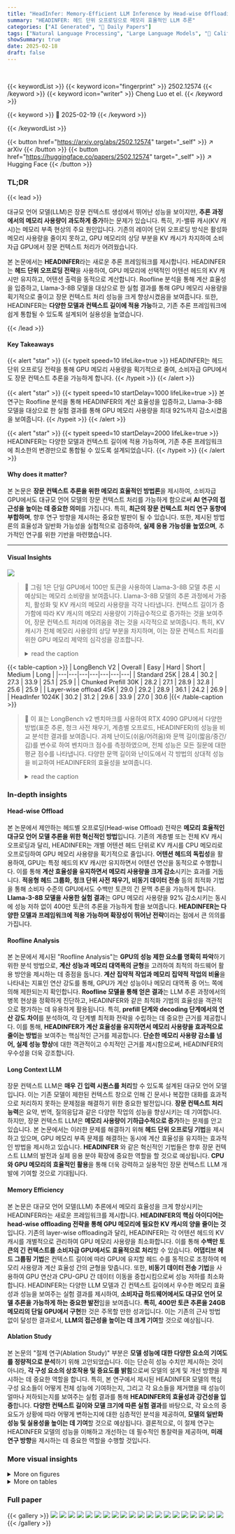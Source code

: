 ```yaml
---
title: "HeadInfer: Memory-Efficient LLM Inference by Head-wise Offloading"
summary: "HEADINFER: 헤드 단위 오프로딩으로 메모리 효율적인 LLM 추론"
categories: ["AI Generated", "🤗 Daily Papers"]
tags: ["Natural Language Processing", "Large Language Models", "🏢 California Institute of Technology",]
showSummary: true
date: 2025-02-18
draft: false
---
```


<br>

{{< keywordList >}}
{{< keyword icon="fingerprint" >}} 2502.12574 {{< /keyword >}}
{{< keyword icon="writer" >}} Cheng Luo et el. {{< /keyword >}}
 
{{< keyword >}} 🤗 2025-02-19 {{< /keyword >}}
 
{{< /keywordList >}}

{{< button href="https://arxiv.org/abs/2502.12574" target="_self" >}}
↗ arXiv
{{< /button >}}
{{< button href="https://huggingface.co/papers/2502.12574" target="_self" >}}
↗ Hugging Face
{{< /button >}}




### TL;DR


{{< lead >}}

대규모 언어 모델(LLM)은 장문 컨텍스트 생성에서 뛰어난 성능을 보이지만, **추론 과정에서의 메모리 사용량이 과도하게 증가**하는 문제가 있습니다. 특히, 키-밸류 캐시(KV 캐시)는 메모리 부족 현상의 주요 원인입니다. 기존의 레이어 단위 오프로딩 방식은 활성화 메모리 사용량을 줄이지 못하고, GPU 메모리의 상당 부분을 KV 캐시가 차지하여 소비자급 GPU에서 장문 컨텍스트 처리가 어려웠습니다.



본 논문에서는 **HEADINFER**라는 새로운 추론 프레임워크를 제시합니다. HEADINFER는 **헤드 단위 오프로딩 전략**을 사용하여, GPU 메모리에 선택적인 어텐션 헤드의 KV 캐시만 유지하고, 어텐션 출력을 동적으로 계산합니다. Roofline 분석을 통해 계산 효율성을 입증하고, Llama-3-8B 모델을 대상으로 한 실험 결과를 통해 GPU 메모리 사용량을 획기적으로 줄이고 장문 컨텍스트 처리 성능을 크게 향상시켰음을 보여줍니다. 또한, HEADINFER는 **다양한 모델과 컨텍스트 길이에 적용 가능**하고, 기존 추론 프레임워크에 쉽게 통합될 수 있도록 설계되어 실용성을 높였습니다.

{{< /lead >}}


#### Key Takeaways

{{< alert "star" >}}
{{< typeit speed=10 lifeLike=true >}} HEADINFER는 헤드 단위 오프로딩 전략을 통해 GPU 메모리 사용량을 획기적으로 줄여, 소비자급 GPU에서도 장문 컨텍스트 추론을 가능하게 합니다. {{< /typeit >}}
{{< /alert >}}

{{< alert "star" >}}
{{< typeit speed=10 startDelay=1000 lifeLike=true >}} 본 연구는 Roofline 분석을 통해 HEADINFER의 계산 효율성을 입증하고, Llama-3-8B 모델을 대상으로 한 실험 결과를 통해 GPU 메모리 사용량을 최대 92%까지 감소시켰음을 보여줍니다. {{< /typeit >}}
{{< /alert >}}

{{< alert "star" >}}
{{< typeit speed=10 startDelay=2000 lifeLike=true >}} HEADINFER는 다양한 모델과 컨텍스트 길이에 적용 가능하며, 기존 추론 프레임워크에 최소한의 변경만으로 통합될 수 있도록 설계되었습니다. {{< /typeit >}}
{{< /alert >}}

#### Why does it matter?
본 논문은 **장문 컨텍스트 추론을 위한 메모리 효율적인 방법론**을 제시하여, 소비자급 GPU에서도 대규모 언어 모델의 장문 컨텍스트 처리를 가능하게 함으로써 **AI 연구의 접근성을 높이는 데 중요한 의미**를 가집니다. 특히, **최근의 장문 컨텍스트 처리 연구 동향에 부합하며**, 향후 연구 방향을 제시하는 중요한 발판이 될 수 있습니다. 또한, 제시된 방법론의 효율성과 일반화 가능성을 실험적으로 검증하여, **실제 응용 가능성을 높였으며**, 추가적인 연구를 위한 기반을 마련했습니다.

------
#### Visual Insights



![](https://arxiv.org/html/2502.12574/x1.png)

> 🔼 그림 1은 단일 GPU에서 100만 토큰을 사용하여 Llama-3-8B 모델 추론 시 예상되는 메모리 소비량을 보여줍니다.  Llama-3-8B 모델의 추론 과정에서 가중치, 활성화 및 KV 캐시의 메모리 사용량을 각각 나타냅니다.  컨텍스트 길이가 증가함에 따라 KV 캐시의 메모리 사용량이 기하급수적으로 증가하는 것을 보여주어,  장문 컨텍스트 처리에 어려움을 겪는 것을 시각적으로 보여줍니다.  특히, KV 캐시가 전체 메모리 사용량의 상당 부분을 차지하며, 이는 장문 컨텍스트 처리를 위한 GPU 메모리 제약의 심각성을 강조합니다.
> <details>
> <summary>read the caption</summary>
> Figure 1: Estimated memory consumption of inference a Llama-3-8B model with 1 million token on a single GPU.
> </details>





{{< table-caption >}}
| LongBench V2 | Overall | Easy | Hard | Short | Medium | Long |
|---|---|---|---|---|---|---|
| Standard 25K | 28.4 | 30.2 | 27.3 | 33.9 | 25.1 | 25.9 |
| Chunked Prefill 30K | 28.2 | 27.1 | 28.9 | 32.8 | 25.6 | 25.9 |
| Layer-wise offload 45K | 29.0 | 29.2 | 28.9 | 36.1 | 24.2 | 26.9 |
| HeadInfer 1024K | 30.2 | 31.2 | 29.6 | 33.9 | 27.0 | 30.6 |{{< /table-caption >}}

> 🔼 이 표는 LongBench v2 벤치마크를 사용하여 RTX 4090 GPU에서 다양한 방법(표준 추론, 청크 사전 채우기, 계층별 오프로드, HEADINFER)의 성능을 비교 분석한 결과를 보여줍니다.  과제 난이도(쉬움/어려움)와 문맥 길이(짧음/중간/김)를 변수로 하여 벤치마크 점수를 측정하였으며, 전체 성능은 모든 질문에 대한 평균 점수를 나타냅니다.  다양한 문맥 길이와 난이도에서 각 방법의 상대적 성능을 비교하여 HEADINFER의 효율성을 보여줍니다.
> <details>
> <summary>read the caption</summary>
> Table 1: Performance(benchmark score) of different methods on LongBench v2 on a single RTX-4090 GPU, under different task difficulties (Easy/Hard) and context lengths (Short/Medium/Long). Overall performance is average scores on all questions.
> </details>





### In-depth insights


#### Head-wise Offload
본 논문에서 제안하는 헤드별 오프로딩(Head-wise Offload) 전략은 **메모리 효율적인 대규모 언어 모델 추론을 위한 혁신적인 방법**입니다. 기존의 계층별 또는 전체 KV 캐시 오프로딩과 달리, HEADINFER는 개별 어텐션 헤드 단위로 KV 캐시를 CPU 메모리로 오프로딩하여 GPU 메모리 사용량을 획기적으로 줄입니다. **어텐션 헤드의 독립성**을 활용하여, GPU는 특정 헤드의 KV 캐시만 유지하면서 어텐션 연산을 동적으로 수행합니다. 이를 통해 **계산 효율성을 유지하면서 메모리 사용량을 크게 감소**시키는 효과를 거둡니다.  **적응형 헤드 그룹화, 청크 단위 사전 채우기, 비동기 데이터 전송** 등의 최적화 기법을 통해 소비자 수준의 GPU에서도 수백만 토큰의 긴 문맥 추론을 가능하게 합니다.  **Llama-3-8B 모델을 사용한 실험 결과**는 GPU 메모리 사용량을 92% 감소시키는 동시에 성능 저하 없이 400만 토큰의 추론을 가능하게 함을 보여줍니다.  **HEADINFER는 다양한 모델과 프레임워크에 적용 가능하며 확장성이 뛰어난 전략**이라는 점에서 큰 의의를 가집니다.

#### Roofline Analysis
본 논문에서 제시된 "Roofline Analysis"는 **GPU의 성능 제한 요소를 명확히 파악**하기 위한 분석 방법으로, **계산 성능과 메모리 대역폭의 균형**을 고려하여 최적의 하드웨어 활용 방안을 제시하는 데 중점을 둡니다.  **계산 집약적 작업과 메모리 집약적 작업의 비율**을 나타내는 지표인 연산 강도를 통해, GPU가 계산 성능이나 메모리 대역폭 중 어느 쪽에 의해 제한되는지 확인합니다.  **Roofline 모델을 통해 얻은 결과**는  LLM 추론 과정에서의 병목 현상을 정확하게 진단하고, HEADINFER와 같은 최적화 기법의 효율성을 객관적으로 평가하는 데 유용하게 활용됩니다. 특히, **prefill 단계와 decoding 단계에서의 연산 강도 차이**를 분석하여, 각 단계별 최적화 전략을 수립하는 데 중요한 근거를 제공합니다.  이를 통해, **HEADINFER가 계산 효율성을 유지하면서 메모리 사용량을 효과적으로 줄이는 방법**을 보여주는 핵심적인 근거를 제공합니다.  **단순한 메모리 사용량 감소를 넘어, 실제 성능 향상**에 대한 객관적이고 수치적인 근거를 제시함으로써, HEADINFER의 우수성을 더욱 강조합니다.

#### Long Context LLM
장문 컨텍스트 LLM은 **매우 긴 입력 시퀀스를 처리**할 수 있도록 설계된 대규모 언어 모델입니다. 이는 기존 모델이 제한된 컨텍스트 창으로 인해 긴 문서나 복잡한 대화를 효과적으로 처리하지 못하는 문제점을 해결하기 위한 중요한 발전입니다.  **장문 컨텍스트 처리 능력**은 요약, 번역, 질의응답과 같은 다양한 작업의 성능을 향상시키는 데 기여합니다. 하지만, 장문 컨텍스트 LLM은 **메모리 사용량이 기하급수적으로 증가**하는 문제를 안고 있습니다.  본 논문에서는 이러한 문제를 해결하기 위해 **헤드 단위 오프로딩 기법**을 제시하고 있으며, GPU 메모리 부족 문제를 해결하는 동시에 계산 효율성을 유지하는 효과적인 방법을 제시하고 있습니다.  **HEADINFER** 와 같은 혁신적인 기법들은 향후 장문 컨텍스트 LLM의 발전과 실제 응용 분야 확장에 중요한 역할을 할 것으로 예상됩니다.  **CPU와 GPU 메모리의 효율적인 활용**을 통해 더욱 강력하고 실용적인 장문 컨텍스트 LLM 개발에 기여할 것으로 기대됩니다.

#### Memory Efficiency
본 논문은 대규모 언어 모델(LLM) 추론에서 메모리 효율성을 크게 향상시키는 HEADINFER라는 새로운 프레임워크를 제시합니다. **HEADINFER의 핵심 아이디어는 head-wise offloading 전략을 통해 GPU 메모리에 필요한 KV 캐시의 양을 줄이는 것**입니다.  기존의 layer-wise offloading과 달리, HEADINFER는 각 어텐션 헤드의 KV 캐시를 개별적으로 관리하여 GPU 메모리 사용량을 최소화합니다. 이를 통해 **수백만 토큰의 긴 컨텍스트를 소비자급 GPU에서도 효율적으로 처리**할 수 있습니다.  **어댑티브 헤드 그룹핑 기법**은 컨텍스트 길이에 따라 GPU에 유지할 헤드 수를 동적으로 조정하여 메모리 사용량과 계산 효율성 간의 균형을 맞춥니다. 또한, **비동기 데이터 전송 기법**을 사용하여 GPU 연산과 CPU-GPU 간 데이터 이동을 중첩시킴으로써 성능 저하를 최소화합니다.  HEADINFER는 다양한 LLM 모델과 긴 컨텍스트 길이에서 우수한 메모리 효율성과 성능을 보여주는 실험 결과를 제시하여, **소비자급 하드웨어에서도 대규모 언어 모델 추론을 가능하게 하는 중요한 발전**임을 보여줍니다.  **특히, 400만 토큰 추론을 24GB 메모리의 단일 GPU에서 구현**한 것은 주목할 만한 성과입니다.  이는 기존의 근사 방법 없이 달성한 결과로서, **LLM의 접근성을 높이는 데 크게 기여**할 것으로 예상됩니다.

#### Ablation Study
본 논문의 "절제 연구(Ablation Study)" 부분은 **모델 성능에 대한 다양한 요소의 기여도를 정량적으로 분석**하기 위해 고안되었습니다.  이는 단순히 성능 수치만 제시하는 것이 아니라, **각 구성 요소의 상호작용 및 중요도를 밝힘**으로써 모델의 설계 및 개선 방향을 제시하는 데 중요한 역할을 합니다.  특히, 본 연구에서 제시된 HEADINFER 모델의 핵심 구성 요소들이 어떻게 전체 성능에 기여하는지, 그리고 각 요소들을 제거했을 때 성능이 얼마나 저하되는지를 보여주는 실험 결과를 통해 **HEADINFER의 효율성과 강건성을 입증**합니다.  **다양한 컨텍스트 길이와 모델 크기에 따른 실험 결과**를 바탕으로,  각 요소의 중요도가 상황에 따라 어떻게 변하는지에 대한 심층적인 분석을 제공하여, **모델의 일반화 성능 및 실용성을 높이는 데 기여**할 것으로 예상됩니다.  결론적으로, 이 절제 연구는 HEADINFER 모델의 성능을 이해하고 개선하는 데 필수적인 통찰력을 제공하며,  **미래 연구 방향**을 제시하는 데 중요한 역할을 수행할 것입니다.


### More visual insights

<details>
<summary>More on figures
</summary>


![](https://arxiv.org/html/2502.12574/x2.png)

> 🔼 그림 2는 Transformer 모델 추론 시 Key-Value(KV) 캐시 관리 전략을 보여줍니다. KV 캐시는 계층(Layer)과 헤드(Head) 두 가지 차원으로 구성됩니다.  기존의 계층별 오프로딩(Layer-wise offloading) 방법은 각 계층의 KV 캐시 전체를 GPU 메모리에서 CPU 메모리로 이동시키는 방식입니다. 이때 각 계층은 모든 헤드의 KV 캐시를 사용할 수 있는 할당량을 갖습니다. 반면 HeadInfer는 이보다 더욱 효율적인 메모리 관리를 위해 헤드별 오프로딩(Head-wise offloading) 전략을 사용합니다. HeadInfer는 특정 시점에 GPU 메모리에 단 하나의 헤드 KV 캐시만 저장하고 나머지는 CPU 메모리에 저장하는 방식입니다. 이렇게 하면 필요에 따라 헤드 단위로 동적으로 KV 캐시를 할당하고 관리하여 GPU 메모리 사용량을 최소화할 수 있습니다.
> <details>
> <summary>read the caption</summary>
> Figure 2: Demonstrations of KV cache policies in inference. Full KV cache contains two main dimensions: layer and head. Layer-wise offloads KV cache in the layer’s dimension, with a cache budget of all heads per layer. HeadInfer further reduces GPU memory by adaptively reallocating cache budgets in the head’s dimension, with a cache budget of one head.
> </details>



![](https://arxiv.org/html/2502.12574/x3.png)

> 🔼  그림 3은 다양한 추론 방법들의 세분성(granularity)을 보여줍니다. 각 큐브는 시퀀스(S), 레이어(L), 헤드(H)의 세 가지 차원을 따라 전체 어텐션 프로세스를 나타냅니다. 표준 추론은 모든 것을 GPU에 배치합니다. 청크 사전 채우기(chunked prefill)는 한 번에 모든 토큰의 시퀀스 차원의 일부만 GPU에서 가져옵니다. 레이어별 오프로딩(layer-wise offloading)은 GPU에서 레이어의 하위 집합을 가져오고 나머지는 오프로딩합니다. HeadInfer는 레이어 내에서 선택된 헤드만 유지하는 더욱 세분화된 접근 방식을 제시합니다. 이 그림은 GPU 메모리 제약 조건 하에서 장문 컨텍스트 추론의 효율성을 높이기 위한 다양한 방법의 차이점을 시각적으로 보여줍니다.
> <details>
> <summary>read the caption</summary>
> Figure 3: Granularity of different methods. Each cube represents the entire attention process along three dimensions: Sequence (S), Layers (L), and Heads (H). Standard inference puts everything on the GPU. Chunked-prefill fetches only a part of the sequence dimension of all tokens on the GPU at a time. Layer-wise offloading fetches a subset of layers on the GPU, offloading the rest. HeadInfer introduces an even finer approach that maintains only selected heads within a layer.
> </details>



![](https://arxiv.org/html/2502.12574/x4.png)

> 🔼 그림 4는 HEADINFER의 메모리 관리 전략을 보여주는 스냅샷입니다. 모델의 모든 파라미터는 GPU에 저장되고,  Key-Value 캐시(KV 캐시)는 헤드 단위로 분할되어 GPU와 CPU 간에 핑퐁 메모리를 사용하여 이동합니다.  이는 GPU 메모리의 제한을 극복하고, 장기 컨텍스트 추론을 위한 효율적인 메모리 관리 전략을 보여줍니다.  특히, 특정 헤드의 KV 캐시만 GPU에 유지하고 나머지는 CPU로 이동시켜, GPU 메모리 사용량을 크게 줄입니다. 동시에, 비동기식 데이터 전송을 통해 계산 효율성을 유지합니다.
> <details>
> <summary>read the caption</summary>
> Figure 4: HeadInfer snapshot. All parameters are stored on the GPU. Head-wise partitioned KV cache is moved across GPU and CPU with the ping-pong memory.
> </details>



![](https://arxiv.org/html/2502.12574/x5.png)

> 🔼 그림 5는 RTX 4090 GPU를 사용하여 FlashAttention 커널의 성능을 분석한 Roofline plot입니다. Roofline plot은 GPU의 계산 성능과 메모리 대역폭을 고려하여, 어떤 연산이 계산 제한적인지 또는 메모리 제한적인지를 보여줍니다. 이 그림은 prefill 및 decoding 단계에서 각각의 어떤 동작이 계산 제한적인지 또는 메모리 제한적인지, 그리고 HEADINFER가 메모리 사용량을 줄이면서도 계산 효율을 유지하는지 여부를 보여줍니다.  x축은 연산 강도(FLOP/Byte), y축은 성능(TFLOP/s)을 나타냅니다. 여러 가지 다른 방법(Baseline, Offload, HeadInfer)의 prefill 및 decoding 성능을 비교하여 HEADINFER의 효율성을 보여줍니다.  특히,  HEADINFER는 긴 문맥 길이에서도 계산 효율성을 유지하면서 메모리 사용량을 크게 줄이는 것을 보여줍니다.
> <details>
> <summary>read the caption</summary>
> Figure 5: Flashattention in the roofline plot analysis using the RTX-4090 device setting.
> </details>



![](https://arxiv.org/html/2502.12574/x6.png)

> 🔼 그림 6은 Needle-in-a-Haystack 벤치마크에서 HeadInfer가 표준 추론과 동일한 정확도를 제공함을 보여줍니다. 이 그림은 다양한 문맥 길이와 하드웨어 환경에서 HeadInfer의 성능을 평가한 결과를 보여주는 여러 그래프로 구성될 수 있습니다.  각 그래프는 특정 문맥 길이에 대한 HeadInfer의 정확도를 표준 추론 결과와 비교하여 HeadInfer의 정확성이 문맥 길이에 영향을 받지 않고 표준 추론과 동일함을 시각적으로 보여줍니다.
> <details>
> <summary>read the caption</summary>
> Figure 6: HeadInfer provides equal accuracy as standard inference on the Needle-in-a-Haystack benchmark
> </details>



![](https://arxiv.org/html/2502.12574/x7.png)

> 🔼  그림 7은 주제와 관련이 없는 정보를 질의할 때 토큰 삭제 방법이 작동하지 않는다는 것을 보여줍니다. LongBench(Bai et al., 2023b)의 10K 문서를 사용하고 주제와 관련 없는 문장 하나를 추가했습니다. H2O는 주제와 관련 없는 토큰을 삭제하여 잘못된 결과를 생성합니다. StreamingLLM은 질의에 따라 토큰을 삭제하지만 질문 토큰은 남겨두어 환각 현상을 유발합니다. HeadInfer는 KV 캐시의 75%를 압축하더라도 긴 입력에서 정확한 정보를 성공적으로 출력합니다.
> <details>
> <summary>read the caption</summary>
> Figure 7: Token eviction methods cannot work when querying the less relevant information to the main theme. Here, we use a 10K document from LongBench (Bai et al., 2023b) and add one sentence that is not relevant to the main theme. In this case, H2O discards tokens less relevant to the main theme, leading to error generation. StreamingLLM discards tokens based on the query but remaining question tokens, making it Hallucinations. HeadInfer can successfully output the exact information from the lengthy input, even when we compress 75% of the KV cache
> </details>



![](https://arxiv.org/html/2502.12574/x8.png)

> 🔼 그림 8은 A100 GPU를 사용하여 수행한 roofline 분석 플롯입니다. roofline 분석은 GPU의 성능을 제한하는 요소(메모리 대역폭 또는 계산 성능)를 파악하는 데 사용되는 시각적 도구입니다. 이 플롯은 플래시 어텐션(FlashAttention) 커널의 계산 처리량과 연산 강도를 보여줍니다. 이 분석을 통해  A100 GPU에서 prefill과 decoding 단계의 성능을 제한하는 요인이 무엇인지, 그리고 HEADINFER가 어떻게 이러한 제약을 완화하는지 이해할 수 있습니다.  x축은 연산 강도(FLOP/바이트)이고 y축은 성능(TFLOP/s)입니다. 각 선은 메모리 대역폭과 계산 성능의 포화 한계를 나타냅니다. 플롯의 데이터 포인트는 prefill과 decoding 각 단계의 플래시 어텐션 커널의 성능을 나타냅니다. HEADINFER를 포함한 여러 가지 방법을 비교하여 GPU 성능 제한 요인과 성능 향상 효과를 분석합니다.
> <details>
> <summary>read the caption</summary>
> Figure 8: Flashattention in the roofline plot analysis using A100 device setting.
> </details>



![](https://arxiv.org/html/2502.12574/x9.png)

> 🔼 그림 9는 헤드 관점에서 추론 시 KV 캐시 정책을 보여줍니다. 위쪽 그림은 LLM 생성에서 다양한 정책을 적용한 어텐션 맵의 상징적 그림을 보여주고, 아래쪽 그림은 HeadInfer의 개요를 보여줍니다.  HeadInfer는 어텐션 헤드 단위로 KV 캐시를 동적으로 오프로드하여 GPU 메모리 사용량을 줄이고 긴 문맥 길이를 지원하는 추론 프레임워크입니다.  그림은 풀 헤드 KV 캐시, 슬라이딩 윈도우 KV 캐시, HeadInfer + 50% 스파스티시티의 세 가지 방법을 비교하여 보여줍니다. HeadInfer는 풀 헤드 방식보다 GPU 메모리 효율이 훨씬 높으며, 슬라이딩 윈도우 방식보다 더 정확한 결과를 생성합니다. HeadInfer + 50% 스파스티시티는 일부 헤드를 오프로드하여 메모리 사용량을 더욱 줄이는 것을 보여줍니다.
> <details>
> <summary>read the caption</summary>
> Figure 9: Demonstrations of KV cache policies in inference from the head-wise view. Upper plots illustrate symbolic plots of an attention map deploying different policies in LLM generation. Lower: the overview of HeadInfer.
> </details>



![](https://arxiv.org/html/2502.12574/x10.png)

> 🔼 그림 10은 HeadInfer가 (n+1)개의 레이어와 (j+1)개의 어텐션 헤드를 갖는 모델을 생성하는 과정을 보여줍니다.  CPU 메모리와 GPU 메모리 사이의 핑퐁 메모리 디자인을 사용하여 비동기적 오프로딩을 수행하는 방법을 보여줍니다. GPU는 현재 헤드의 어텐션을 계산하는 동안, CPU는 다음 헤드의 KV 캐시를 미리 가져오고 이전 헤드의 캐시를 오프로드합니다. 이러한 겹침을 통해 GPU 계산과 메모리 이동 사이의 동기화를 보장합니다.  각 레이어와 헤드의 KV 캐시가 GPU와 CPU 간에 어떻게 이동하는지, 그리고 각 단계에서의 메모리 상태를 시각적으로 보여줍니다.  비동기적 전송을 사용하여 GPU 연산을 메모리 이동과 겹쳐 처리 효율을 높입니다.
> <details>
> <summary>read the caption</summary>
> Figure 10: Workflow of HeadInfer generating a model with (n+1) layers and (j+1) attention heads.
> </details>



</details>




<details>
<summary>More on tables
</summary>


{{< table-caption >}}
| SCBench | kv | prefix-suffix | vt | qa-chn | qa-eng | choice-eng | mf | many-shot | summary |
|---|---|---|---|---|---|---|---|---|---| 
| Standard 25K | 15.8 | 9.6 | 4.6 | 9.4 | 13.3 | 36.5 | 2.6 | 16.3 | 32.3 |
| Chunked Prefill 30K | 21.4 | 10.4 | 6.9 | 9.4 | 15.5 | 38.6 | 2.2 | 25.2 | 33.5 |
| Layer-wise offload 45K | 22.6 | 12.8 | 8.4 | 10.4 | 15.7 | 37.8 | 2.2 | 25.9 | 33.6 |
| **HeadInfer** 1024K | **28** | **17.2** | **42** | **11.9** | **23.0** | **59.8** | **9.4** | **25.9** | **37.1** |{{< /table-caption >}}
> 🔼 표 2는 단일 RTX 4090 GPU에서 다양한 방법을 사용하여 SCBench 벤치마크를 수행한 결과를 보여줍니다.  각 열은 특정 작업 유형의 성능 점수를 나타냅니다.  kv 및 prefix-suffix는 키-값 및 접두사-접미사 시나리오에서 문자열 검색 작업을 나타냅니다. vt는 변수 추적 작업, qa-chn 및 qa-eng는 각각 중국어 및 영어 질문 답변 작업, choice-eng는 영어 선택형 질문 답변 작업, mf는 수학 문제 풀이 작업, many-shot은 문맥 내에서 여러 샷을 찾는 작업, summary는 문서 요약 작업을 나타냅니다.  표는 다양한 컨텍스트 길이(25K, 30K, 45K, 1024K 토큰)에 대한 각 방법의 성능을 비교하여 어떤 방법이 다양한 유형의 장문 이해 작업에서 가장 효율적인지 보여줍니다.
> <details>
> <summary>read the caption</summary>
> Table 2: Performance(benchmark score) of different methods on SCBench on a single RTX-4090 GPU. kv and prefix-suffix are string retrieval in key-value and prefix-suffix scenarios. vt is variable tracking. qa-chn, qa-eng, and choice-eng are English/Chinese question answering. mf is finding the math answer. many-shot is finding multiple shots in context. summary is document summarization.
> </details>

{{< table-caption >}}
| Context Length | Llama-3-8B | Llama-2-7B | Mistral-7B | Qwen2-7B | Gemma-2-9b |
|---|---|---|---|---|---| 
| Standard | 25K | 10K | 30K | 35K | 10K |
| Chunked Prefill | 30K | 20K | 40K | 70K | 10K |
| 4-bit KV-quant | 45K | 30K | 40K | 50K | 20K |
| Layer-wise offload | 45K | 60K | 45K | 50K | 35K |
| **HeadInfer** | **4096K** | **1024K** | **4096K** | **4200K** | **1300K** |{{< /table-caption >}}
> 🔼 표 3은 다양한 모델 추론에서 시스템 최적화 방법을 사용한 최대 컨텍스트 길이를 비교한 표입니다. 이 표에 있는 모든 실험은 24GB의 메모리를 가진 단일 RTX-4090 GPU와 1TB 메모리를 가진 AMD EPYC 7V12 CPU에서 실행되었습니다. 표에는 표준 추론, 청크 채우기, 계층별 오프로드, HEADINFER의 네 가지 방법에 대한 다양한 모델의 최대 컨텍스트 길이가 나와 있습니다.  각 방법의 성능을 비교하여 HEADINFER가 가장 긴 컨텍스트 길이를 지원함을 보여줍니다.
> <details>
> <summary>read the caption</summary>
> Table 3: Comparison of maximum context length with system optimization methods on various models inference. All experiments within this table run on a single RTX-4090 GPU with 24GB and AMD EPYC 7V12 CPUs with 1TB memory.
> </details>

{{< table-caption >}}
| Context Length | Llama-3-70B |
|---|---| 
| Standard | 10K |
| **HeadInfer**<span class="ltx_text ltx_font_upright"> + 10k chunk size</span> | **950K** |
| **HeadInfer**<span class="ltx_text ltx_font_upright"> + 5k chunk size</span> | **1000K** |{{< /table-caption >}}
> 🔼 표 4는 긴 입력 컨텍스트를 사용한 Llama3-70B 모델 추론 결과를 보여줍니다. 표에는 표준 추론, HEADINFER 및 HEADINFER의 다양한 청크 크기 변형을 사용한 추론 결과의 컨텍스트 길이(토큰 수)가 나와 있습니다.  HEADINFER는 긴 컨텍스트 추론에서 상당한 성능 향상을 보여줍니다. 특히, 10K 청크 크기를 사용한 HEADINFER는 950K 토큰의 컨텍스트 길이를 달성하고, 5K 청크 크기로는 1000K 토큰을 달성합니다.
> <details>
> <summary>read the caption</summary>
> Table 4:  Llama3-70B Inference with long context input.
> </details>

{{< table-caption >}}
| Context Length | Llama-3-8B |
|---|---| 
| Standard | 25K |
| Layer-wise Offload | 45K |
| Chunked Prefill | 30K |
| HeadInfer Head=8 Group = 1 | 550K |
| HeadInfer Head=4 Group = 2 | 1100K |
| HeadInfer Head=2 Group = 4 | 2100K |
| **HeadInfer** | **4096K** |{{< /table-caption >}}
> 🔼 표 5는 본 논문에서 제안하는 HeadInfer 모델의 성능 평가를 위해 Llama-3-8B 모델을 사용하여 수행한 실험 결과를 보여줍니다.  HeadInfer 모델의 다양한 구성 요소(sequence, layer, head)들의 영향을 분석하기 위한 ablation study 결과가 제시되어 있습니다.  각 구성 요소별 granularity를 조절하며 context length 확장에 미치는 영향을 정량적으로 비교 분석하여 HeadInfer 모델의 효율성과 확장성을 보여줍니다.  표에는 다양한 context 길이에 대한 각 방법의 성능을 수치로 나타내어 HeadInfer가 다른 방법들에 비해 얼마나 효과적으로 context length를 확장할 수 있는지 보여줍니다.
> <details>
> <summary>read the caption</summary>
> Table 5:  Ablation study of HeadInfer on Llama-3-8B.
> </details>

{{< table-caption >}}
| Prefill Latency(s) | 1K | 10K | 20K | 40K | 100K | 200K | 400K | 1M | 2M | 4M |
|---|---|---|---|---|---|---|---|---|---|---|
| Standard | 0.11 | 1.23 | 2.83 | - | - | - | - | - | - | - |
| Chunked Prefill | 0.11 | 1.23 | 2.83 | - | - | - | - | - | - | - |
| Layer-offload | 0.12 | 1.24 | 2.84 | 6.93 | - | - | - | - | - | - |
| HeadInfer (head=8/group=1) | 0.12 | 1.24 | 2.84 | 7.11 | 30.2 | 100 | 357 | - | - | - |
| HeadInfer (head=4/group=2) | 0.13 | 1.23 | 2.89 | 7.26 | 30.2 | 99 | 351 | 2033 | - | - |
| HeadInfer (head=2/group=4) | 0.14 | 1.23 | 2.94 | 7.54 | 30.5 | 100 | 353 | 2035 | 7952 | - |
| HeadInfer (head=1/group=8) | 0.21 | 1.27 | 3.06 | 7.77 | 31.2 | 101 | 356 | 2054 | 7975 | 27114 |
| HeadInfer Adaptive | 0.13 | 1.24 | 2.84 | 7.11 | 30.2 | 99 | 351 | 2033 | 7952 | 27114 |{{< /table-caption >}}
> 🔼 표 6은 다양한 문맥 길이에 따른 Llama-3-8B 모델의 prefill 오버헤드(초 단위)를 보여줍니다.  표는 표준, 청크 사전 채우기, 계층 오프로딩, HEADINFER 및 HEADINFER 적응형 방법을 포함한 여러 가지 방법에 대한 prefill 지연 시간을 보여줍니다.  다양한 문맥 길이(1K, 10K, 20K, 40K, 100K, 200K, 400K, 1M, 2M, 4M 토큰)에 대한 각 방법의 prefill 성능을 비교하여,  HEADINFER가 특히 긴 문맥에서 다른 방법들보다 효율적인지 확인할 수 있습니다.
> <details>
> <summary>read the caption</summary>
> Table 6: Prefill overhead (in seconds) of Llama3-8B under different context lengths.
> </details>

{{< table-caption >}}
| Decoding Latency(s) | 1K | 10K | 20K | 40K | 100K | 200K | 400K | 1M | 2M | 4M |
|---|---|---|---|---|---|---|---|---|---|---|
| Standard | 0.03 | 0.03 | 0.03 | 0.04 | - | - | - | - | - | - |
| Chunked Prefill | 0.03 | 0.03 | 0.03 | 0.04 | - | - | - | - | - | - |
| Layer-offload | 0.03 | 0.09 | 0.17 | 0.28 | 0.66 | 1.3 | 2.58 | - | - | - |
| HeadInfer (head=8/group=1) | 0.03 | 0.09 | 0.17 | 0.28 | 0.66 | 1.3 | 2.58 | - | - | - |
| HeadInfer (head=4/group=2) | 0.04 | 0.10 | 0.16 | 0.28 | 0.67 | 1.31 | 2.58 | 6.41 | - | - |
| HeadInfer (head=2/group=4) | 0.06 | 0.11 | 0.17 | 0.30 | 0.68 | 1.32 | 2.59 | 6.46 | 13.7 | - |
| HeadInfer (head=1/group=8) | 0.10 | 0.14 | 0.21 | 0.33 | 0.71 | 1.33 | 2.61 | 6.51 | 13.8 | 27.2 |
| HeadInfer Adaptive | 0.03 | 0.09 | 0.17 | 0.28 | 0.66 | 1.73 | 3.03 | 6.41 | 13.7 | 27.2 |{{< /table-caption >}}
> 🔼 표 7은 다양한 크기의 KV 캐시(컨텍스트)에서 Llama3-8B 모델의 디코딩 오버헤드(초당 생성된 토큰)을 보여줍니다.  표는 표준 방식, 청크 전처리, 계층별 오프로딩, HEADINFER 및 적응형 HEADINFER를 포함한 여러 가지 방법을 비교합니다. 각 방법에 대한 초당 생성 토큰 수가 1K, 10K, 20K, 40K, 100K, 200K, 400K, 1M, 2M, 4M 토큰의 다양한 컨텍스트 크기에 대해 제시됩니다. 이 표는 서로 다른 방법들이 긴 컨텍스트에서 어떻게 성능에 영향을 미치는지 보여줍니다.
> <details>
> <summary>read the caption</summary>
> Table 7: Decoding overhead (in seconds per generated token) of Llama3-8B under different KV cache (context) sizes.
> </details>

{{< table-caption >}}
| Method | Supported Sequence Length within Ruler |
|---|---| 
| Standard Inference | 16K |
| Chunked-Prefill | 32K |
| Layer-wise Offload | 32K |
| HeadInfer | 128K |{{< /table-caption >}}
> 🔼 표 8은 Ruler 벤치마크에서 다양한 추론 방법에 대해 달성 가능한 최대 시퀀스 길이를 보여줍니다. 표준 추론은 메모리 제약으로 인해 16K 토큰으로 제한되는 반면, 청크 사전 채우기와 계층적 오프로드는 각각의 최적화 전략을 통해 이를 두 배인 32K 토큰으로 확장합니다. HEADINFER는 다른 오프로드 방법보다 4배 향상된 128K 토큰으로 시퀀스 처리를 가능하게 하여 상당한 발전을 보여줍니다. 이러한 시퀀스 길이 확장은 HEADINFER의 새로운 헤드별 오프로드 전략을 통해 더욱 효율적으로 GPU 메모리를 관리하기 때문에 가능합니다.
> <details>
> <summary>read the caption</summary>
> Table 8: Maximum achievable sequence lengths for different inference methods
> </details>

{{< table-caption >}}
| Context | NIAH | MK-2 | MK-3 | VT | CWE | FWE | QA-1 | QA-2 |
|---|---|---|---|---|---|---|---|---|
| Length | (%) | (%) | (%) | (%) | (%) | (%) | (%) | (%) |
| 4K | 100.0 | 99.6 | 100.0 | 99.20 | 99.38 | 94.53 | 84.6 | 59.8 |
| 8K | 100.0 | 99.8 | 99.6 | 99.08 | 94.68 | 84.93 | 79.2 | 56.2 |
| 16K | 100.0 | 100.0 | 99.4 | 98.72 | 56.90 | 90.60 | 79.6 | 53.2 |
| 32K | 100.0 | 99.6 | 99.8 | 97.32 | 2.78 | 93.20 | 77.2 | 50.4 |
| 64K<sup></sup> | 100.0 | 97.4 | 97.8 | 92.48 | 0.10 | 84.27 | 76.0 | 49.4 |
| 128K<sup></sup> | 100.0 | 75.2 | 56.6 | 54.68 | 0.10 | 74.8 | 71.8 | 41.2 |
|  |  |  |  |  |  |  |  |  |
| HeadInfer only |  |  |  |  |  |  |  |  |{{< /table-caption >}}
> 🔼 표 9는 Ruler 벤치마크의 다양한 컨텍스트 길이에 따른 성능을 보여줍니다. Ruler 벤치마크는 다양한 컨텍스트 길이(4K, 8K, 16K, 32K, 64K, 128K 토큰)에서 13가지 복잡한 작업을 포함하는 종합적인 벤치마크로, 모델의 장문 컨텍스트 이해 능력을 평가하기 위해 고안되었습니다.  표에는 각 작업(Needle-in-a-Haystack, Multi-hop Tracing, Aggregation, Question Answering)과 컨텍스트 길이에 따른 정확도(%)가 나타나 있습니다.  HEADINFER가 다양한 컨텍스트 길이와 작업 유형에서 일관되게 좋은 성능을 보여주는 것을 확인할 수 있습니다. 하지만, 장문 컨텍스트 작업(Multi-hop Tracing, Aggregation, Question Answering)의 경우 컨텍스트 길이가 길어질수록 정확도가 다소 감소하는 경향을 보입니다.
> <details>
> <summary>read the caption</summary>
> Table 9: Performance on Ruler benchmark tasks across different context lengths
> </details>

{{< table-caption >}}
| Method | Weight | KV-cache | Activation | Total | Total KV cache<sup>*</sup> |
|---|---|---|---|---|---| 
| Standard | 15.08 | 128 | 64 | 207 | 128 |
| Chunked Prefill | 15.08 | 128 | 0.625 | 143 | 128 |
| 4bit-KV-quant | 15.08 | 32 | 64 | 111 | 32 |
| layer-wise-offload | 15.08 | 8 | 64 | 87 | 128 |
| HeadInfer | 15.08 | 1 | 0.625 | 16.7 | 128 |

<sup>*</sup>Total KV cache includes both GPU and CPU memory for offloading methods{{< /table-caption >}}
> 🔼 표 10은 100만 토큰의 컨텍스트 길이를 가진 Llama3-8B 모델에 대한 다양한 추론 방법들의 메모리 사용량 비교를 보여줍니다. 표에는 표준 방법, 청크 전처리, 4비트 KV 양자화, 계층별 오프로드, HEADINFER의 가중치, KV 캐시, 활성화 메모리 사용량, 그리고 총 메모리 사용량을 보여줍니다.  각 방법은 GPU 메모리와 CPU 메모리 사용량을 모두 포함하여 총 KV 캐시 사용량을 보여줍니다. 이 표는 HEADINFER가 다른 방법에 비해 메모리 효율성이 뛰어남을 보여주는 중요한 근거가 됩니다.
> <details>
> <summary>read the caption</summary>
> Table 10: Memory usage comparison for Llama3-8B with 1 million context length
> </details>

{{< table-caption >}}
| Method | Weights | KV cache | Activation | Total | Total KV cache * |
|---|---|---|---|---|---| 
| Standard-25K | 15.08 | 3.13 | 1.56 | 19.77 | 3.13 |
| Chunked-Prefill-30K | 15.08 | 3.75 | 0.63 | 19.46 | 3.75 |
| 4bit-KV-Quant-45K | 15.08 | 1.41 | 2.81 | 19.30 | 1.41 |
| Layer-Wise-Offload-45K | 15.08 | 0.35 | 2.81 | 18.25 | 5.63 |
| HeadInfer-4000K | 15.08 | 3.91 | 0.63 | 19.61 | 500 |

*Total KV cache includes both GPU and CPU memory for offloading methods{{< /table-caption >}}
> 🔼 표 11은 100만 토큰의 컨텍스트 길이를 가진 Llama-3-8B 모델에 대한 다양한 추론 방법의 메모리 사용량을 분석한 결과를 보여줍니다. 표에는 표준 추론, 청크 사전 채우기, 4비트 KV 양자화, 계층별 오프로딩 및 HEADINFER를 포함한 다섯 가지 대표적인 전략에 대한 가중치, KV 캐시 및 활성화 메모리 사용량이 나와 있습니다. 각 전략에 대한 메모리 사용량 분석을 통해 컨텍스트 길이 확장에 따른 메모리 효율성을 비교하고 HEADINFER의 효과를 강조합니다.
> <details>
> <summary>read the caption</summary>
> Table 11: Memory consumption analysis for different inference methods (in GB) on Llama-3-8B
> </details>

{{< table-caption >}}
| Operator | Regular |  |  |  |  | Offload |  |  |  |
|---|---|---|---|---|---|---|---|---|---| 
|  | Ops | Memory | Arithmetic Intensity | FLOPS | Bound | Memory (KV cache) | Arithmetic Intensity | FLOPS | Bound |
|---|---|---|---|---|---|---|---|---|---| 
| **Prefill** |  |  |  |  |  |  |  |  |  |
| flashattention (1k) | 17G | 21M | 820 | 165T | compute | 4.2M | 4100 | 102T | memory |
| flashattention (10k) | 1.7T | 209M | 8200 | 165T | compute | 42M | 41000 | 165T | compute |
| flashattention (100k) | 172T | 2.1G | 82000 | 165T | compute | 419M | 410000 | 165T | compute |
| head-wise (1k) | 2.1G | 2.6M | 820 | 165T | compute | 0.5M | 4100 | 102T | memory |
| head-wise (10k) | 215G | 26M | 8200 | 165T | compute | 5.2M | 41000 | 312T | compute |
| head-wise (100k) | 21T | 262M | 82000 | 165T | compute | 52M | 410000 | 312T | compute |
| **Decode** |  |  |  |  |  |  |  |  |  |
| flashattention (1k) | 17M | 17M | 1 | 1T | memory | 17M | 1 | 13G | memory |
| flashattention (10k) | 168M | 168M | 1 | 1T | memory | 168M | 1 | 13G | memory |
| flashattention (100k) | 1.7G | 1.7G | 1 | 1T | memory | 1.7G | 1 | 13G | memory |
| head-wise (1k) | 2.1M | 2.1M | 1 | 1T | memory | 2.1M | 1 | 13G | memory |
| head-wise (10k) | 21M | 21M | 1 | 1T | memory | 21M | 1 | 13G | memory |
| head-wise (100k) | 210M | 210M | 1 | 1T | memory | 210M | 1 | 13G | memory |{{< /table-caption >}}
> 🔼 표 12는 RTX 4090 설정 하에서 다양한 어텐션 메커니즘의 성능을 비교한 표입니다.  Prefill 및 Decode 단계 모두에서  flashattention 및 head-wise 접근 방식의 연산 속도와 메모리 사용량을 연산 강도(Arithmetic Intensity)와 함께 보여줍니다.  이는 GPU의 메모리 대역폭과 계산 성능의 한계를 고려하여, 각 어텐션 메커니즘의 성능 병목 현상(compute-bound 또는 memory-bound)을 파악하는 데 도움이 됩니다.  특히, context 길이에 따른 성능 변화를 분석하여  head-wise 방식의 효율성을 보여줍니다.
> <details>
> <summary>read the caption</summary>
> Table 12: Performance comparison of different attention mechanisms under RTX-4090 setting
> </details>

{{< table-caption >}}
| Arithmetic | Intensity |
|---|---|{{< /table-caption >}}
> 🔼 표 13은 A100 설정 하에서 다양한 어텐션 메커니즘의 성능을 비교한 표입니다.  'Regular' 열은 일반적인 어텐션 메커니즘의 성능을 보여주고, 'Offload' 열은 KV 캐시 오프로딩을 사용한 경우의 성능을 보여줍니다.  'Prefill'은 입력 토큰 처리 단계, 'Decode'는 토큰 생성 단계를 나타냅니다. 각 열은 연산 수 (Ops), 메모리 사용량 (Memory), 연산 강도 (Arithmetic Intensity), FLOPS (처리 성능), FLOPS 경계 (FLOPS Bound), 메모리 크기 (Memory), 연산 강도 (Arithmetic Intensity) 등의 정보를 포함합니다. 이 표는 HEADINFER의 성능을 분석하는 데 사용됩니다.
> <details>
> <summary>read the caption</summary>
> Table 13: Performance comparison of different attention mechanisms under A100 setting
> </details>

{{< table-caption >}}
| Memory |
|---|---| 
| (KV cache) |{{< /table-caption >}}
> 🔼 표 14는 1M 토큰의 입력에 대한 prefill 단계와 1M KV 캐시를 사용한 decoding 단계에서 HEADINFER 모델과 HEADINFER에 50% sparsity 기법을 적용한 모델의 성능을 비교한 표입니다.  두 모델 모두 prefill과 decoding에서 속도 향상을 보여주는 것을 알 수 있습니다.  특히, HEADINFER + 50% sparsity 모델은 decoding에서 약 2배의 속도 향상을 보였습니다.
> <details>
> <summary>read the caption</summary>
> Table 14: Prefill 1M, Decoding with 1M KV cache performance comparison
> </details>

</details>




### Full paper

{{< gallery >}}
<img src="paper_images/1.png" class="grid-w50 md:grid-w33 xl:grid-w25" />
<img src="paper_images/2.png" class="grid-w50 md:grid-w33 xl:grid-w25" />
<img src="paper_images/3.png" class="grid-w50 md:grid-w33 xl:grid-w25" />
<img src="paper_images/4.png" class="grid-w50 md:grid-w33 xl:grid-w25" />
<img src="paper_images/5.png" class="grid-w50 md:grid-w33 xl:grid-w25" />
<img src="paper_images/6.png" class="grid-w50 md:grid-w33 xl:grid-w25" />
<img src="paper_images/7.png" class="grid-w50 md:grid-w33 xl:grid-w25" />
<img src="paper_images/8.png" class="grid-w50 md:grid-w33 xl:grid-w25" />
<img src="paper_images/9.png" class="grid-w50 md:grid-w33 xl:grid-w25" />
<img src="paper_images/10.png" class="grid-w50 md:grid-w33 xl:grid-w25" />
<img src="paper_images/11.png" class="grid-w50 md:grid-w33 xl:grid-w25" />
<img src="paper_images/12.png" class="grid-w50 md:grid-w33 xl:grid-w25" />
<img src="paper_images/13.png" class="grid-w50 md:grid-w33 xl:grid-w25" />
<img src="paper_images/14.png" class="grid-w50 md:grid-w33 xl:grid-w25" />
<img src="paper_images/15.png" class="grid-w50 md:grid-w33 xl:grid-w25" />
<img src="paper_images/16.png" class="grid-w50 md:grid-w33 xl:grid-w25" />
<img src="paper_images/17.png" class="grid-w50 md:grid-w33 xl:grid-w25" />
<img src="paper_images/18.png" class="grid-w50 md:grid-w33 xl:grid-w25" />
<img src="paper_images/19.png" class="grid-w50 md:grid-w33 xl:grid-w25" />
<img src="paper_images/20.png" class="grid-w50 md:grid-w33 xl:grid-w25" />
{{< /gallery >}}